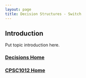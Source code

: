 ```yaml
---
layout: page
title: Decision Structures - Switch
---
```


## Introduction
Put topic introduction here.

### [Decisions Home](index.md)
### [CPSC1012 Home](../)